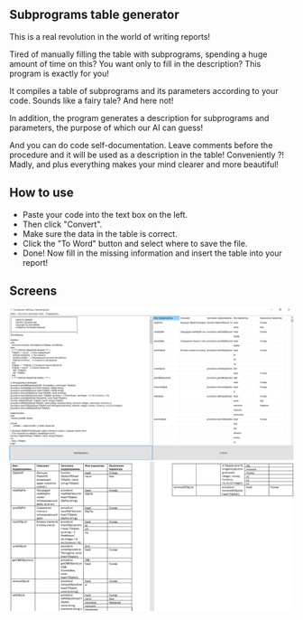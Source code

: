 Subprograms table generator
--------------------
This is a real revolution in the world of writing reports!

Tired of manually filling the table with subprograms, spending a huge amount of time on this? You want only to fill in the description? This program is exactly for you!

It compiles a table of subprograms and its parameters according to your code. Sounds like a fairy tale? And here not!

In addition, the program generates a description for subprograms and parameters, the purpose of which our AI can guess!

And you can do code self-documentation. Leave comments before the procedure and it will be used as a description in the table! Conveniently ?! Madly, and plus everything makes your mind clearer and more beautiful!

How to use
--------------------
+ Paste your code into the text box on the left. 
+ Then click "Convert". 
+ Make sure the data in the table is correct. 
+ Click the "To Word" button and select where to save the file.
+ Done! Now fill in the missing information and insert the table into your report!

Screens
--------------------
![Screen 1](https://github.com/N1ghtF1re/Subprograms-table-generator/blob/master/screens/Screen1.PNG)
![Screen 2](https://github.com/N1ghtF1re/Subprograms-table-generator/blob/master/screens/Screen2.PNG)
